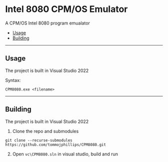 # Intel 8080 CPM/OS Emulator

A CPM/OS Intel 8080 program emualator  

 - [Usage](#usage)
 - [Building](#building)

---

## Usage

 The project is built in Visual Studio 2022

Syntax:
 ```
 CPM8080.exe <filename>
 ```

---

## Building

The project is built in Visual Studio 2022
 
 1. Clone the repo and submodules

```
git clone --recurse-submodules https://github.com/tommojphillips/CPM8080.git
```

 2. Open `vc\CPM8080.sln`  in visual studio, build and run
